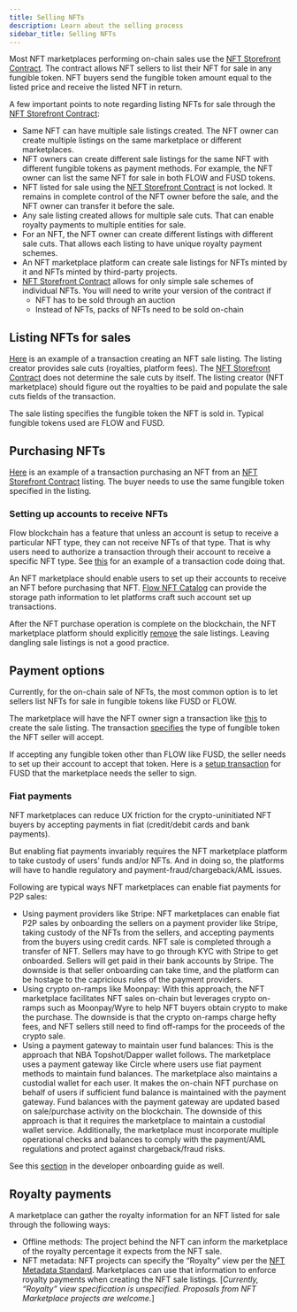 ```yaml
---
title: Selling NFTs
description: Learn about the selling process
sidebar_title: Selling NFTs
---
```


Most NFT marketplaces performing on-chain sales use the [NFT Storefront Contract](https://github.com/onflow/nft-storefront). The contract allows NFT sellers to list their NFT for sale in any fungible token. NFT buyers send the fungible token amount equal to the listed price and receive the listed NFT in return.

A few important points to note regarding listing NFTs for sale through the [NFT Storefront Contract](https://github.com/onflow/nft-storefront):

- Same NFT can have multiple sale listings created. The NFT owner can create multiple listings on the same marketplace or different marketplaces.
- NFT owners can create different sale listings for the same NFT with different fungible tokens as payment methods. For example, the NFT owner can list the same NFT for sale in both FLOW and FUSD tokens.
- NFT listed for sale using the [NFT Storefront Contract](https://github.com/onflow/nft-storefront) is not locked. It remains in complete control of the NFT owner before the sale, and the NFT owner can transfer it before the sale.
- Any sale listing created allows for multiple sale cuts. That can enable royalty payments to multiple entities for sale.
- For an NFT, the NFT owner can create different listings with different sale cuts. That allows each listing to have unique royalty payment schemes.
- An NFT marketplace platform can create sale listings for NFTs minted by it and NFTs minted by third-party projects.
- [NFT Storefront Contract](https://github.com/onflow/nft-storefront) allows for only simple sale schemes of individual NFTs. You will need to write your version of the contract if
  - NFT has to be sold through an auction
  - Instead of NFTs, packs of NFTs need to be sold on-chain

## Listing NFTs for sales

[Here](https://github.com/onflow/nft-storefront/blob/main/transactions/sell_item.cdc) is an example of a transaction creating an NFT sale listing. The listing creator provides sale cuts (royalties, platform fees). The [NFT Storefront Contract](https://github.com/onflow/nft-storefront) does not determine the sale cuts by itself. The listing creator (NFT marketplace) should figure out the royalties to be paid and populate the sale cuts fields of the transaction.

The sale listing specifies the fungible token the NFT is sold in. Typical fungible tokens used are FLOW and FUSD.

## Purchasing NFTs

[Here](https://github.com/onflow/nft-storefront/blob/main/transactions/buy_item.cdc) is an example of a transaction purchasing an NFT from an [NFT Storefront Contract](https://github.com/onflow/nft-storefront) listing. The buyer needs to use the same fungible token specified in the listing.

### Setting up accounts to receive NFTs

Flow blockchain has a feature that unless an account is setup to receive a particular NFT type, they can not receive NFTs of that type. That is why users need to authorize a transaction through their account to receive a specific NFT type. See [this](https://github.com/StarlyIO/flowfest-contracts/blob/master/transactions/setup_account.cdc#L218) for an example of a transaction code doing that.

An NFT marketplace should enable users to set up their accounts to receive an NFT before purchasing that NFT. [Flow NFT Catalog](https://github.com/dapperlabs/nft-catalog) can provide the storage path information to let platforms craft such account set up transactions.

After the NFT purchase operation is complete on the blockchain, the NFT marketplace platform should explicitly [remove](https://github.com/onflow/nft-storefront/blob/main/transactions/cleanup_purchased_listings.cdc) the sale listings. Leaving dangling sale listings is not a good practice.

## Payment options

Currently, for the on-chain sale of NFTs, the most common option is to let sellers list NFTs for sale in fungible tokens like FUSD or FLOW.

The marketplace will have the NFT owner sign a transaction like [this](https://github.com/onflow/nft-storefront/blob/main/transactions/sell_item.cdc) to create the sale listing. The transaction [specifies](https://github.com/onflow/nft-storefront/blob/main/transactions/sell_item.cdc#L35) the type of fungible token the NFT seller will accept.

If accepting any fungible token other than FLOW like FUSD, the seller needs to set up their account to accept that token. Here is a [setup transaction](https://github.com/onflow/fusd/blob/main/transactions/setup_fusd_vault.cdc) for FUSD that the marketplace needs the seller to sign.

### Fiat payments

NFT marketplaces can reduce UX friction for the crypto-uninitiated NFT buyers by accepting payments in fiat (credit/debit cards and bank payments).

But enabling fiat payments invariably requires the NFT marketplace platform to take custody of users' funds and/or NFTs. And in doing so, the platforms will have to handle regulatory and payment-fraud/chargeback/AML issues.

Following are typical ways NFT marketplaces can enable fiat payments for P2P sales:

- Using payment providers like Stripe: NFT marketplaces can enable fiat P2P sales by onboarding the sellers on a payment provider like Stripe, taking custody of the NFTs from the sellers, and accepting payments from the buyers using credit cards. NFT sale is completed through a transfer of NFT. Sellers may have to go through KYC with Stripe to get onboarded. Sellers will get paid in their bank accounts by Stripe. The downside is that seller onboarding can take time, and the platform can be hostage to the capricious rules of the payment providers.
- Using crypto on-ramps like Moonpay: With this approach, the NFT marketplace facilitates NFT sales on-chain but leverages crypto on-ramps such as Moonpay/Wyre to help NFT buyers obtain crypto to make the purchase. The downside is that the crypto on-ramps charge hefty fees, and NFT sellers still need to find off-ramps for the proceeds of the crypto sale.
- Using a payment gateway to maintain user fund balances: This is the approach that NBA Topshot/Dapper wallet follows. The marketplace uses a payment gateway like Circle where users use fiat payment methods to maintain fund balances. The marketplace also maintains a custodial wallet for each user. It makes the on-chain NFT purchase on behalf of users if sufficient fund balance is maintained with the payment gateway. Fund balances with the payment gateway are updated based on sale/purchase activity on the blockchain. The downside of this approach is that it requires the marketplace to maintain a custodial wallet service. Additionally, the marketplace must incorporate multiple operational checks and balances to comply with the payment/AML regulations and protect against chargeback/fraud risks.

See this [section](../../tutorials/in-dapp-payments.mdx) in the developer onboarding guide as well.

## Royalty payments

A marketplace can gather the royalty information for an NFT listed for sale through the following ways:

- Offline methods: The project behind the NFT can inform the marketplace of the royalty percentage it expects from the NFT sale.
- NFT metadata: NFT projects can specify the “Royalty” view per the [NFT Metadata Standard](https://github.com/onflow/flow-nft/#nft-metadata). Marketplaces can use that information to enforce royalty payments when creating the NFT sale listings. [_Currently, “Royalty” view specification is unspecified. Proposals from NFT Marketplace projects are welcome._]
